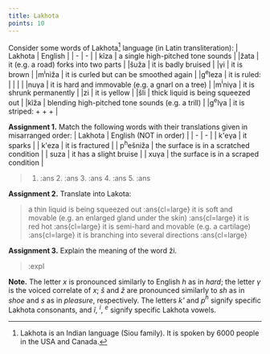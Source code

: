 ```yaml
---
title: Lakhota
points: 10
---
```


Consider some words of Lakhota[^1]
 language (in Latin transliteration):
| Lakhota | English |
| - | - |
| kĩza | a single high-pitched tone sounds |
|žata | it (e.g. a road) forks into two parts |
|šuža | it is badly bruised |
|γi | it is brown |
|m$^\text{i}$niža | it is curled but can be smoothed again |
|g$^\text{e}$leza | it is ruled: \| \| \| |
|nuγa | it is hard and immovable (e.g. a gnarl on a tree) |
|m$^\text{i}$niγa | it is shrunk permanently |
|zi | it is yellow |
|šli | thick liquid is being squeezed out |
|kĩža | blending high-pitched tone sounds (e.g. a trill) |
|g$^\text{e}$lγa | it is striped: + + + |

**Assignment 1.** Match the following words with their translations given in misarranged
order: 
| Lakhota | English (NOT in order) |
| - | - |
| k'eγa | it sparks |
| k'eza | it is fractured |
| p$^\text{h}$ešniža | the surface is in a scratched condition |
| suza | it has a slight bruise |
| xuγa | the surface is in a scraped condition |

> 1. :ans 2. :ans 3. :ans 4. :ans 5. :ans

**Assignment 2.** Translate into Lakota:

> a thin liquid is being squeezed out :ans{cl=large}
> it is soft and movable (e.g. an enlarged gland under the skin) :ans{cl=large}
> it is red hot :ans{cl=large}
> it is semi-hard and movable (e.g. a cartilage) :ans{cl=large}
> it is branching into several directions :ans{cl=large}

**Assignment 3.** Explain the meaning of the word ži. 

> :expl

**Note.** The letter *x* is pronounced similarly to English *h* as in *hard*; the letter *γ* is the voiced
correlate of *x*; *š* and *ž* are pronounced similarly to *sh* as in *shoe* and *s* as in *pleasure*,
respectively. The letters *k'* and *p$^\textit{h}$*
 signify specific Lakhota consonants, and *ĩ*, $^\textit{i}$, $^\textit{e}$ signify specific
Lakhota vowels. 

[^1]: Lakhota is an Indian language (Siou family). It is spoken by 6000 people in the USA and Canada.